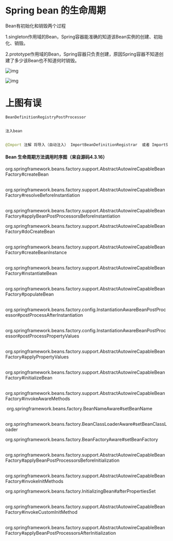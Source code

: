 # Spring bean 的生命周期

Bean有初始化和销毁两个过程

1.singleton作用域的Bean，Spring容器能准确的知道该Bean实例的创建、初始化、销毁。

2.prototype作用域的Bean，Spring容器只负责创建，原因Spring容器不知道创建了多少该Bean也不知道何时销毁。

![img](https://images0.cnblogs.com/i/580631/201405/181453414212066.png)

![img](https://images0.cnblogs.com/i/580631/201405/181454040628981.png)



# 上图有误

```java
BeanDefinitionRegistryPostProcessor


注入bean


@Import 注解 将导入（自动注入） ImportBeanDefinitionRegistrar  或者 ImportSelector  的实现类
```



#### Bean 生命周期方法调用时序图（来自源码4.3.16）

org.springframework.beans.factory.support.AbstractAutowireCapableBeanFactory#createBean 

​	org.springframework.beans.factory.support.AbstractAutowireCapableBeanFactory#resolveBeforeInstantiation

​		org.springframework.beans.factory.support.AbstractAutowireCapableBeanFactory#applyBeanPostProcessorsBeforeInstantiation 

org.springframework.beans.factory.support.AbstractAutowireCapableBeanFactory#doCreateBean

​	org.springframework.beans.factory.support.AbstractAutowireCapableBeanFactory#createBeanInstance

​		org.springframework.beans.factory.support.AbstractAutowireCapableBeanFactory#instantiateBean

​	org.springframework.beans.factory.support.AbstractAutowireCapableBeanFactory#populateBean

​		org.springframework.beans.factory.config.InstantiationAwareBeanPostProcessor#postProcessAfterInstantiation

​		org.springframework.beans.factory.config.InstantiationAwareBeanPostProcessor#postProcessPropertyValues

​		org.springframework.beans.factory.support.AbstractAutowireCapableBeanFactory#applyPropertyValues

​	org.springframework.beans.factory.support.AbstractAutowireCapableBeanFactory#initializeBean

​		org.springframework.beans.factory.support.AbstractAutowireCapableBeanFactory#invokeAwareMethods

​			org.springframework.beans.factory.BeanNameAware#setBeanName

​			org.springframework.beans.factory.BeanClassLoaderAware#setBeanClassLoader

​			org.springframework.beans.factory.BeanFactoryAware#setBeanFactory

​		org.springframework.beans.factory.support.AbstractAutowireCapableBeanFactory#applyBeanPostProcessorsBeforeInitialization

​		org.springframework.beans.factory.support.AbstractAutowireCapableBeanFactory#invokeInitMethods

​			org.springframework.beans.factory.InitializingBean#afterPropertiesSet

​			org.springframework.beans.factory.support.AbstractAutowireCapableBeanFactory#invokeCustomInitMethod

​		org.springframework.beans.factory.support.AbstractAutowireCapableBeanFactory#applyBeanPostProcessorsAfterInitialization
